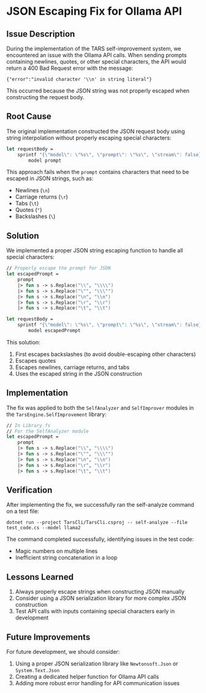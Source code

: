 # JSON Escaping Fix for Ollama API

## Issue Description

During the implementation of the TARS self-improvement system, we encountered an issue with the Ollama API calls. When sending prompts containing newlines, quotes, or other special characters, the API would return a 400 Bad Request error with the message:

```
{"error":"invalid character '\\n' in string literal"}
```

This occurred because the JSON string was not properly escaped when constructing the request body.

## Root Cause

The original implementation constructed the JSON request body using string interpolation without properly escaping special characters:

```fsharp
let requestBody =
    sprintf "{\"model\": \"%s\", \"prompt\": \"%s\", \"stream\": false}"
        model prompt
```

This approach fails when the `prompt` contains characters that need to be escaped in JSON strings, such as:
- Newlines (`\n`)
- Carriage returns (`\r`)
- Tabs (`\t`)
- Quotes (`"`)
- Backslashes (`\`)

## Solution

We implemented a proper JSON string escaping function to handle all special characters:

```fsharp
// Properly escape the prompt for JSON
let escapedPrompt = 
    prompt
    |> fun s -> s.Replace("\\", "\\\\")
    |> fun s -> s.Replace("\"", "\\\"")
    |> fun s -> s.Replace("\n", "\\n")
    |> fun s -> s.Replace("\r", "\\r")
    |> fun s -> s.Replace("\t", "\\t")

let requestBody =
    sprintf "{\"model\": \"%s\", \"prompt\": \"%s\", \"stream\": false}"
        model escapedPrompt
```

This solution:
1. First escapes backslashes (to avoid double-escaping other characters)
2. Escapes quotes
3. Escapes newlines, carriage returns, and tabs
4. Uses the escaped string in the JSON construction

## Implementation

The fix was applied to both the `SelfAnalyzer` and `SelfImprover` modules in the `TarsEngine.SelfImprovement` library:

```fsharp
// In Library.fs
// For the SelfAnalyzer module
let escapedPrompt = 
    prompt
    |> fun s -> s.Replace("\\", "\\\\")
    |> fun s -> s.Replace("\"", "\\\"")
    |> fun s -> s.Replace("\n", "\\n")
    |> fun s -> s.Replace("\r", "\\r")
    |> fun s -> s.Replace("\t", "\\t")
```

## Verification

After implementing the fix, we successfully ran the self-analyze command on a test file:

```
dotnet run --project TarsCli/TarsCli.csproj -- self-analyze --file test_code.cs --model llama2
```

The command completed successfully, identifying issues in the test code:
- Magic numbers on multiple lines
- Inefficient string concatenation in a loop

## Lessons Learned

1. Always properly escape strings when constructing JSON manually
2. Consider using a JSON serialization library for more complex JSON construction
3. Test API calls with inputs containing special characters early in development

## Future Improvements

For future development, we should consider:

1. Using a proper JSON serialization library like `Newtonsoft.Json` or `System.Text.Json`
2. Creating a dedicated helper function for Ollama API calls
3. Adding more robust error handling for API communication issues
